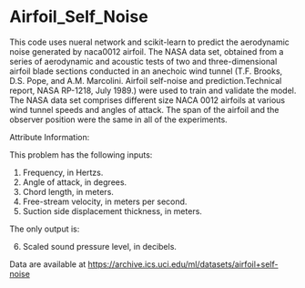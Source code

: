 # Airfoil_Self_Noise
This code uses nueral network and scikit-learn to predict the aerodynamic noise generated by naca0012 airfoil. The NASA data set, obtained from a series of aerodynamic and acoustic tests of two and three-dimensional airfoil blade sections conducted in an anechoic wind tunnel (T.F. Brooks, D.S. Pope, and A.M. Marcolini. Airfoil self-noise and prediction.Technical report, NASA RP-1218, July 1989.) were used to train and validate the model.
The NASA data set comprises different size NACA 0012 airfoils at various wind tunnel speeds and angles of attack. The span of the airfoil and the observer position were the same in all of the experiments.


Attribute Information:

This problem has the following inputs: 
1. Frequency, in Hertzs. 
2. Angle of attack, in degrees. 
3. Chord length, in meters. 
4. Free-stream velocity, in meters per second. 
5. Suction side displacement thickness, in meters. 

The only output is: 

6. Scaled sound pressure level, in decibels. 

Data are available at https://archive.ics.uci.edu/ml/datasets/airfoil+self-noise

 
